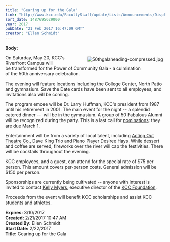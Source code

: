 ```yaml
---
title: "Gearing up for the Gala"
link: "http://www.kcc.edu/FacultyStaff/update/Lists/Announcements/DispForm.aspx?ID=2387"
sort_date: 1487695629000
year: 2017
pubDate: "21 Feb 2017 16:47:09 GMT"
creator: "Ellen Schmidt"
---
```


<div><b>Body:</b> <div class="ExternalClass76B6B21C8E2D44E88C9E17CF69819A80"><p><img alt="50thgalaheading-compressed.jpg" src="/FacultyStaff/update/Documents/50thgalaheading-compressed.jpg" style="vertical-align:auto;float:right;margin:5px" />On Saturday, May 20, KCC's Riverfront Campus will be transformed for the Power of Community Gala - a culmination of the 50th anniversary celebration.</p>
<p>The evening will feature locations including the College Center, North Patio and gymnasium. Save the Date cards have been sent to all employees, and invitations also will be coming.</p>
<p>The program emcee will be Dr. Larry Huffman, KCC's president from 1987 until his retirement in 2001. The main event for the night -- a splendid catered dinner --  will be in the gymnasium. A group of 50 Fabulous Alumni will be recognized during the party. This is a last call for <a href="http://fifty.kcc.edu/50-fabulous-alumni/">nominations</a>: they are due March 1.</p>
<p>Entertainment will be from a variety of local talent, including <a href="http://actingouttheatreco.org/">Acting Out Theatre Co.</a>, Dave King Trio and Piano Player Desiree Hays. While dessert and coffee are served, fireworks over the river will cap the festivities. There will be cocktails throughout the evening.</p>
<p>KCC employees, and a guest, can attend for the special rate of $75 per person. This amount covers per-person costs. General admission will be $150 per person.  </p>
<p>Sponsorships are currently being cultivated -- anyone with interest is invited to contact <a href="mailto:kmyers@kcc.edu">Kelly Myers</a>, executive director of the <a href="/foundation/Pages/default.aspx">KCC Foundation</a>.</p>
<p>Proceeds from the event will benefit KCC scholarships and assist KCC students and athletes.</p></div></div>
<div><b>Expires:</b> 3/10/2017</div>
<div><b>Created:</b> 2/21/2017 10:47 AM</div>
<div><b>Created By:</b> Ellen Schmidt</div>
<div><b>Start Date:</b> 2/22/2017</div>
<div><b>Title:</b> Gearing up for the Gala</div>
